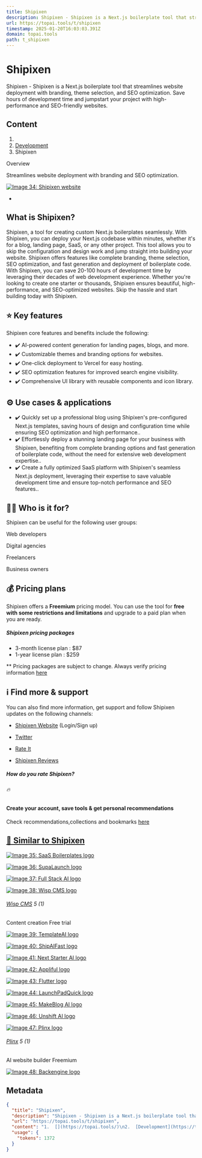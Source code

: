 ```yaml
---
title: Shipixen
description: Shipixen - Shipixen is a Next.js boilerplate tool that streamlines website deployment with branding, theme selection, and SEO optimization. Save hours of development time and jumpstart your project with high-performance and SEO-friendly websites.
url: https://topai.tools/t/shipixen
timestamp: 2025-01-20T16:03:03.391Z
domain: topai.tools
path: t_shipixen
---
```


# Shipixen


Shipixen - Shipixen is a Next.js boilerplate tool that streamlines website deployment with branding, theme selection, and SEO optimization. Save hours of development time and jumpstart your project with high-performance and SEO-friendly websites.


## Content

1.  [](https://topai.tools/)
2.  [Development](https://topai.tools/category/development)
3.  Shipixen

Overview

Streamlines website deployment with branding and SEO optimization.

[![Image 34: Shipixen website](https://statics.topai.tools/img/tools/shipixen.webp)](https://shipixen.com/?via=topaitools)

*   [](https://topai.tools/t/shipixen#tool-details)

What is Shipixen?
-----------------

Shipixen, a tool for creating custom Next.js boilerplates seamlessly. With Shipixen, you can deploy your Next.js codebase within minutes, whether it's for a blog, landing page, SaaS, or any other project. This tool allows you to skip the configuration and design work and jump straight into building your website. Shipixen offers features like complete branding, theme selection, SEO optimization, and fast generation and deployment of boilerplate code. With Shipixen, you can save 20-100 hours of development time by leveraging their decades of web development experience. Whether you're looking to create one starter or thousands, Shipixen ensures beautiful, high-performance, and SEO-optimized websites. Skip the hassle and start building today with Shipixen.

⭐ Key features
--------------

Shipixen core features and benefits include the following:

*   ✔️ AI-powered content generation for landing pages, blogs, and more.
*   ✔️ Customizable themes and branding options for websites.
*   ✔️ One-click deployment to Vercel for easy hosting.
*   ✔️ SEO optimization features for improved search engine visibility.
*   ✔️ Comprehensive UI library with reusable components and icon library.

⚙️ Use cases & applications
---------------------------

*   ✔️ Quickly set up a professional blog using Shipixen's pre-configured Next.js templates, saving hours of design and configuration time while ensuring SEO optimization and high performance..
*   ✔️ Effortlessly deploy a stunning landing page for your business with Shipixen, benefiting from complete branding options and fast generation of boilerplate code, without the need for extensive web development expertise..
*   ✔️ Create a fully optimized SaaS platform with Shipixen's seamless Next.js deployment, leveraging their expertise to save valuable development time and ensure top-notch performance and SEO features..

🙋‍♂️ Who is it for?
--------------------

Shipixen can be useful for the following user groups:

Web developers

Digital agencies

Freelancers

Business owners

💰 Pricing plans
----------------

Shipixen offers a **Freemium** pricing model. You can use the tool for **free with some restrictions and limitations** and upgrade to a paid plan when you are ready.

##### Shipixen pricing packages

*   3-month license plan : $87
*   1-year license plan : $259

\*\* Pricing packages are subject to change. Always verify pricing information [here](https://shipixen.com/)

ℹ️ Find more & support
----------------------

You can also find more information, get support and follow Shipixen updates on the following channels:

*   [Shipixen Website](https://shipixen.com/) (Login/Sign up)
*   [Twitter](https://topai.tools/t/None "Shipixen Twitter")

*   [Rate It](https://topai.tools/t/shipixen#rateIt)
*   [Shipixen Reviews](https://topai.tools/t/shipixen#ratings)

##### How do you rate Shipixen?

###### 🔥

#### Create your account, save tools & get personal recommendations

Check recommendations,collections and bookmarks [here](https://topai.tools/bookmarks)

[🔎 Similar to Shipixen](https://topai.tools/alternatives/shipixen)
-------------------------------------------------------------------

[![Image 35: SaaS Boilerplates logo](https://statics.topai.tools/img/icons/saas-boilerplates.png)](https://topai.tools/t/saas-boilerplates)

[![Image 36: SupaLaunch logo](https://statics.topai.tools/img/icons/supalaunch.png)](https://topai.tools/t/supalaunch)

[![Image 37: Full Stack AI logo](https://statics.topai.tools/img/icons/full-stack-ai.png)](https://topai.tools/t/full-stack-ai)

[![Image 38: Wisp CMS logo](https://statics.topai.tools/img/icons/wisp-cms.png)](https://topai.tools/t/wisp-cms)

###### [Wisp CMS](https://topai.tools/t/wisp-cms) 5 (1)

Content creation Free trial

[![Image 39: TemplateAI logo](https://statics.topai.tools/img/icons/templateai.png)](https://topai.tools/t/templateai)

[![Image 40: ShipAIFast logo](https://statics.topai.tools/img/icons/shipaifast.png)](https://topai.tools/t/shipaifast)

[![Image 41: Next Starter AI logo](https://statics.topai.tools/img/icons/next-starter-ai.png)](https://topai.tools/t/next-starter-ai)

[![Image 42: Appliful logo](https://statics.topai.tools/img/icons/appliful.png)](https://topai.tools/t/appliful)

[![Image 43: Flutter logo](https://statics.topai.tools/img/icons/flutter.png)](https://topai.tools/t/flutter)

[![Image 44: LaunchPadQuick logo](https://statics.topai.tools/img/icons/launchpadquick.png)](https://topai.tools/t/launchpadquick)

[![Image 45: MakeBlog AI logo](https://statics.topai.tools/img/icons/makeblog-ai.png)](https://topai.tools/t/makeblog-ai)

[![Image 46: Unshift AI logo](https://statics.topai.tools/img/icons/unshift-ai.png)](https://topai.tools/t/unshift-ai)

[![Image 47: Plinx logo](https://statics.topai.tools/img/icons/plinx.png)](https://topai.tools/t/plinx)

###### [Plinx](https://topai.tools/t/plinx) 5 (1)

AI website builder Freemium

[![Image 48: Backengine logo](https://statics.topai.tools/img/icons/backengine.png)](https://topai.tools/t/backengine)

## Metadata

```json
{
  "title": "Shipixen",
  "description": "Shipixen - Shipixen is a Next.js boilerplate tool that streamlines website deployment with branding, theme selection, and SEO optimization. Save hours of development time and jumpstart your project with high-performance and SEO-friendly websites.",
  "url": "https://topai.tools/t/shipixen",
  "content": "1.  [](https://topai.tools/)\n2.  [Development](https://topai.tools/category/development)\n3.  Shipixen\n\nOverview\n\nStreamlines website deployment with branding and SEO optimization.\n\n[![Image 34: Shipixen website](https://statics.topai.tools/img/tools/shipixen.webp)](https://shipixen.com/?via=topaitools)\n\n*   [](https://topai.tools/t/shipixen#tool-details)\n\nWhat is Shipixen?\n-----------------\n\nShipixen, a tool for creating custom Next.js boilerplates seamlessly. With Shipixen, you can deploy your Next.js codebase within minutes, whether it's for a blog, landing page, SaaS, or any other project. This tool allows you to skip the configuration and design work and jump straight into building your website. Shipixen offers features like complete branding, theme selection, SEO optimization, and fast generation and deployment of boilerplate code. With Shipixen, you can save 20-100 hours of development time by leveraging their decades of web development experience. Whether you're looking to create one starter or thousands, Shipixen ensures beautiful, high-performance, and SEO-optimized websites. Skip the hassle and start building today with Shipixen.\n\n⭐ Key features\n--------------\n\nShipixen core features and benefits include the following:\n\n*   ✔️ AI-powered content generation for landing pages, blogs, and more.\n*   ✔️ Customizable themes and branding options for websites.\n*   ✔️ One-click deployment to Vercel for easy hosting.\n*   ✔️ SEO optimization features for improved search engine visibility.\n*   ✔️ Comprehensive UI library with reusable components and icon library.\n\n⚙️ Use cases & applications\n---------------------------\n\n*   ✔️ Quickly set up a professional blog using Shipixen's pre-configured Next.js templates, saving hours of design and configuration time while ensuring SEO optimization and high performance..\n*   ✔️ Effortlessly deploy a stunning landing page for your business with Shipixen, benefiting from complete branding options and fast generation of boilerplate code, without the need for extensive web development expertise..\n*   ✔️ Create a fully optimized SaaS platform with Shipixen's seamless Next.js deployment, leveraging their expertise to save valuable development time and ensure top-notch performance and SEO features..\n\n🙋‍♂️ Who is it for?\n--------------------\n\nShipixen can be useful for the following user groups:\n\nWeb developers\n\nDigital agencies\n\nFreelancers\n\nBusiness owners\n\n💰 Pricing plans\n----------------\n\nShipixen offers a **Freemium** pricing model. You can use the tool for **free with some restrictions and limitations** and upgrade to a paid plan when you are ready.\n\n##### Shipixen pricing packages\n\n*   3-month license plan : $87\n*   1-year license plan : $259\n\n\\*\\* Pricing packages are subject to change. Always verify pricing information [here](https://shipixen.com/)\n\nℹ️ Find more & support\n----------------------\n\nYou can also find more information, get support and follow Shipixen updates on the following channels:\n\n*   [Shipixen Website](https://shipixen.com/) (Login/Sign up)\n*   [Twitter](https://topai.tools/t/None \"Shipixen Twitter\")\n\n*   [Rate It](https://topai.tools/t/shipixen#rateIt)\n*   [Shipixen Reviews](https://topai.tools/t/shipixen#ratings)\n\n##### How do you rate Shipixen?\n\n###### 🔥\n\n#### Create your account, save tools & get personal recommendations\n\nCheck recommendations,collections and bookmarks [here](https://topai.tools/bookmarks)\n\n[🔎 Similar to Shipixen](https://topai.tools/alternatives/shipixen)\n-------------------------------------------------------------------\n\n[![Image 35: SaaS Boilerplates logo](https://statics.topai.tools/img/icons/saas-boilerplates.png)](https://topai.tools/t/saas-boilerplates)\n\n[![Image 36: SupaLaunch logo](https://statics.topai.tools/img/icons/supalaunch.png)](https://topai.tools/t/supalaunch)\n\n[![Image 37: Full Stack AI logo](https://statics.topai.tools/img/icons/full-stack-ai.png)](https://topai.tools/t/full-stack-ai)\n\n[![Image 38: Wisp CMS logo](https://statics.topai.tools/img/icons/wisp-cms.png)](https://topai.tools/t/wisp-cms)\n\n###### [Wisp CMS](https://topai.tools/t/wisp-cms) 5 (1)\n\nContent creation Free trial\n\n[![Image 39: TemplateAI logo](https://statics.topai.tools/img/icons/templateai.png)](https://topai.tools/t/templateai)\n\n[![Image 40: ShipAIFast logo](https://statics.topai.tools/img/icons/shipaifast.png)](https://topai.tools/t/shipaifast)\n\n[![Image 41: Next Starter AI logo](https://statics.topai.tools/img/icons/next-starter-ai.png)](https://topai.tools/t/next-starter-ai)\n\n[![Image 42: Appliful logo](https://statics.topai.tools/img/icons/appliful.png)](https://topai.tools/t/appliful)\n\n[![Image 43: Flutter logo](https://statics.topai.tools/img/icons/flutter.png)](https://topai.tools/t/flutter)\n\n[![Image 44: LaunchPadQuick logo](https://statics.topai.tools/img/icons/launchpadquick.png)](https://topai.tools/t/launchpadquick)\n\n[![Image 45: MakeBlog AI logo](https://statics.topai.tools/img/icons/makeblog-ai.png)](https://topai.tools/t/makeblog-ai)\n\n[![Image 46: Unshift AI logo](https://statics.topai.tools/img/icons/unshift-ai.png)](https://topai.tools/t/unshift-ai)\n\n[![Image 47: Plinx logo](https://statics.topai.tools/img/icons/plinx.png)](https://topai.tools/t/plinx)\n\n###### [Plinx](https://topai.tools/t/plinx) 5 (1)\n\nAI website builder Freemium\n\n[![Image 48: Backengine logo](https://statics.topai.tools/img/icons/backengine.png)](https://topai.tools/t/backengine)",
  "usage": {
    "tokens": 1372
  }
}
```
